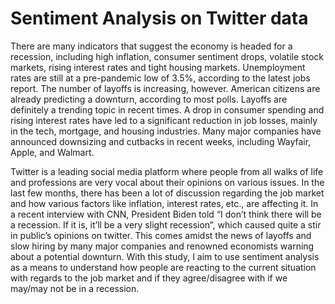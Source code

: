 # Sentiment Analysis on Twitter data

There are many indicators that suggest the economy is headed for a recession, including high 
inflation, consumer sentiment drops, volatile stock markets, rising interest rates and tight housing 
markets. Unemployment rates are still at a pre-pandemic low of 3.5%, according to the latest jobs 
report. The number of layoffs is increasing, however. American citizens are already predicting a 
downturn, according to most polls. Layoffs are definitely a trending topic in recent times. A drop 
in consumer spending and rising interest rates have led to a significant reduction in job losses, 
mainly in the tech, mortgage, and housing industries. Many major companies have announced 
downsizing and cutbacks in recent weeks, including Wayfair, Apple, and Walmart.

Twitter is a leading social media platform where people from all walks of life and professions are 
very vocal about their opinions on various issues. In the last few months, there has been a lot of 
discussion regarding the job market and how various factors like inflation, interest rates, etc., are 
affecting it. In a recent interview with CNN, President Biden told “I don’t think there will be a 
recession. If it is, it’ll be a very slight recession”, which caused quite a stir in public’s opinions on 
twitter. This comes amidst the news of layoffs and slow hiring by many major companies and 
renowned economists warning about a potential downturn. With this study, I aim to use 
sentiment analysis as a means to understand how people are reacting to the current situation with 
regards to the job market and if they agree/disagree with if we may/may not be in a recession. 
